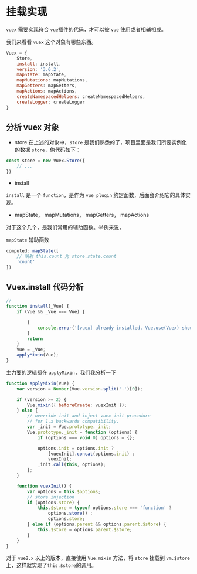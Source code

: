 # 挂载实现

`vuex` 需要实现符合 `vue`插件的代码，才可以被 `vue` 使用或者相辅相成。

我们来看看 `vuex` 这个对象有哪些东西。

```js
Vuex = {
    Store,
    install: install,
    version: '3.6.2',
    mapState: mapState,
    mapMutations: mapMutations,
    mapGetters: mapGetters,
    mapActions: mapActions,
    createNamespacedHelpers: createNamespacedHelpers,
    createLogger: createLogger
}
```

## 分析 vuex 对象

- store
在上述的对象中，`store` 是我们熟悉的了，项目里面是我们所要实例化的数据 `store`，伪代码如下：

```js
const store = new Vuex.Store({
    // ...
})
```

- install

`install` 是一个 `function`，是作为 `vue plugin` 约定函数，后面会介绍它的具体实现。

- mapState， mapMutations， mapGetters， mapActions

对于这个几个，是我们常用的辅助函数。举例来说，

`mapState` 辅助函数

```js
computed: mapState([
    // 映射 this.count 为 store.state.count
    'count'
])
```


## Vuex.install 代码分析

```js
// 
function install(_Vue) {
    if (Vue && _Vue === Vue) {

        {
            console.error('[vuex] already installed. Vue.use(Vuex) should be called only once.');
        }
        return
    }
    Vue = _Vue;
    applyMixin(Vue);
}
```

主力要的逻辑都在 `applyMixin`，我们我分析一下

```js
function applyMixin(Vue) {
    var version = Number(Vue.version.split('.')[0]);

    if (version >= 2) {
        Vue.mixin({ beforeCreate: vuexInit });
    } else {
        // override init and inject vuex init procedure
        // for 1.x backwards compatibility.
        var _init = Vue.prototype._init;
        Vue.prototype._init = function (options) {
            if (options === void 0) options = {};

            options.init = options.init ?
                [vuexInit].concat(options.init) :
                vuexInit;
            _init.call(this, options);
        };
    }

    function vuexInit() {
        var options = this.$options;
        // store injection
        if (options.store) {
            this.$store = typeof options.store === 'function' ?
                options.store() :
                options.store;
        } else if (options.parent && options.parent.$store) {
            this.$store = options.parent.$store;
        }
    }
}
```

对于 `vue2.x` 以上的版本，直接使用 `Vue.mixin` 方法，将 `store` 挂载到 `vm.$store`上，这样就实现了`this.$store`的调用。






















